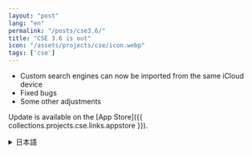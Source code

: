 ```yaml
---
layout: "post"
lang: "en"
permalink: "/posts/cse3.6/"
title: "CSE 3.6 is out"
icon: "/assets/projects/cse/icon.webp"
tags: ['cse']
---
```


- Custom search engines can now be imported from the same iCloud device
- Fixed bugs
- Some other adjustments

Update is available on the [App Store]({{ collections.projects.cse.links.appstore }}).

<details lang="ja">
<summary>日本語</summary>

- 同じiCloud上の他のデバイスからカスタム検索エンジンを読み込めるようになりました
- バグを修正しました
- その他いくつかの調整を行いました

</details>
